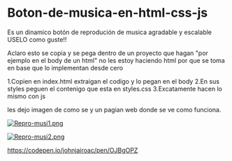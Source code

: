 # Boton-de-musica-en-html-css-js
Es un dinamico botón de reprodución de musica agradable y escalable USELO como guste!! 

Aclaro  esto se copia y se pega dentro de un proyecto que hagan "por ejemplo en el body de un html" no les estoy haciendo html por que se toma en base que lo implementan desde cero 


1.Copien en index.html extraigan el codigo y lo pegan en el body 
2.En sus styles peguen el contenigo que esta en styles.css
3.Excatamente hacen lo mismo con js 

les dejo imagen de como se y un pagian web donde se ve como funciona.

[![Repro-musi1.png](https://i.postimg.cc/GpT6L07P/Repro-musi1.png)](https://postimg.cc/d7v56fKD)





[![Repro-musi2.png](https://i.postimg.cc/44QqNQ50/Repro-musi2.png)](https://postimg.cc/LhhNxfGk)




https://codepen.io/johnjairoac/pen/OJBgOPZ


